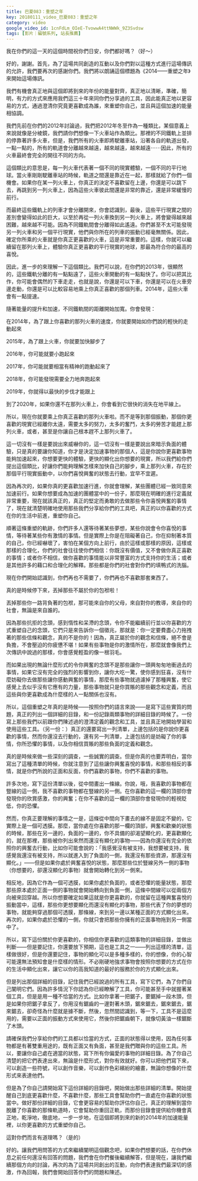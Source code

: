 ```yaml
---
title: 巴夏083：重塑之年
key: 20180111_video_巴夏083：重塑之年
category: video
google_video_id: 1cnFdLm_OIeE-TvowwA4ttNWWk_9Z3Svdsw
tags: [影片｜編號系列, 站長推薦]
---
```


我在你們的這一天的這個時間祝你們日安，你們都好嗎？（好～）

好的，謝謝。首先，為了這場共同創造的互動以及你們對以這種方式進行這場傳訊的允許，我們要再次的感謝你們。我們將以朗誦這個標題為《2014——重塑之年》來開始這場傳訊。

我們有機會真正地與這個即將到來的年份的能量對齊，真正地以清晰，準確，簡明，有力的方式來應用我們這三十年來同你們分享過的工具，因此能真正地以更容易的方式，通過澄清你究竟更喜歡成為誰，來重塑你自己，並且與這個加速的能量相協調。

我們先前在你們的2012年討論過，我們把2012年冬至作為一種類比，某個意義上來說就像是分棱鏡，我們請你們想像一下火車站作為類比。那裡的不同鐵軌上並排的停靠著許多火車，但是，我們所有的火車即將駛離車站，沿著各自的軌道出發，一點一點的，所有的軌道會分離越來越遠，越來越遠，越來越遠⋯⋯因此，所有的火車最終會完全的開往不同的方向。

這個類比的意思是，每一列火車代表著一個不同的現實體驗，一個不同的平行地球。當火車剛剛駛離車站的時候，軌道之間還是靠近在一起，那樣就給了你們一個機會。如果你在某一列火車上，你真正的決定不喜歡留在上邊，你還是可以跳下去，再跳到另一列火車上，因為這些火車彼此間還是非常的靠近，還是非常緩慢的前行。

而最終這些鐵軌上的列車才會分離開來，你會認識到，最後，這些平行現實之間的差別會變得如此的巨大，以至於再從一列火車換到另一列火車上，將會變得越來越困難，越來越不可能。因為不同鐵軌間會分離得如此遙遠。你們甚至不太可能發現另一列火車和另一個平行現實，他們與你所在的列車的振動已經毫無關係。因此，確定你所乘的火車就是你真正更喜歡的火車，這是非常重要的。這樣，你就可以繼續留在那列火車上，體驗你真正更喜歡的平行現實的地球，那最為符合你的最高的喜悅。

因此，進一步的來理解一下這個類比。我們可以說，在你們的2013年，很顯然的，這些鐵軌分離的有一點點遠了，這些火車開動的有一點點快了。你可以把其比作，你可能會偶然的下車走走，也就是說，你還是可以下車，你還是可以在火車旁邊走動，你還是可以比較容易地乘上你真正喜歡的那個列車。2014年，這些火車會有一點提速。

隨著能量的提升和加速，不同鐵軌間的距離開始加寬。你會發現：

在2014年，為了跟上你喜歡的那列火車的速度，你就要開始如你們說的輕快的走動起來

2015年，為了跟上火車，你就要加快腳步了

2016年，你可能就要小跑起來

2017年，你可能就要相當有精神的跑動起來了

2018年，你可能發現需要全力地奔跑起來

2019年，你就得以最快的步伐才能跟上

到了2020年，如果你還不在那列火車上，你會看到它很快的消失在地平線上。

所以，現在你就要乘上你真正喜歡的那列火車啦。而不是等到那個振動，那個你更喜歡的現實已經離你太遠，需要太多的努力，太多的奮鬥，太多的勞苦才能趕上那列火車，或者，甚至是你讓自己根本趕不上那列火車了。

這一切沒有一樣是要說出來威嚇你的，這一切沒有一樣是要說出來暗示負面的體驗，只是真的要讓你知道，你才是決定加速事物的那個人，這是你說你更喜歡事物能夠加速起來，你想要更快的體驗，更快的顯化出你想要的現實，所以我們給你們提出這個類比，好讓你們能夠理解怎樣來加快自己的腳步，乘上那列火車，存在於那個平行現實振動中，以你們喜悅興奮的狀態去行動，宜早不宜遲。

因為再次的，如果你真的更喜歡加速行進，你就會理解，某些團體已經一致同意來加速前行。如果你想要成為加速的團體當中的一份子，那麼現在明確的進行定義就非常重要，現在就該真正的，真正的堅定而勇敢的去做那些令你喜悅興奮的事情了，現在就清楚明確地使用那些我們分享給你們的工具吧，真正的以你喜歡的方式在你的生活中前進，重塑你自己。

順著這條重塑的軌跡，你們許多人還等待著某些夢想，某些你說會令你喜悅的事情，等待著某些你有激情的事情。但是實際上你是在阻礙著自己，你在抑制著本質的自己，你已經嚇壞了，害怕在某個方向上前行，由於這樣或那樣的原因，這樣或那樣的合理化，你們的社會往往使你們相信：你既沒有價值，又不會做你真正喜歡的事情；或者你不相信，做你喜歡的事情能以非常豐富的方式支持你的生活；或者是其他許多的藉口和合理化的解釋。那些都是你們的社會對你們的填鴨式的洗腦。

現在你們開始認識到，你們再也不需要了，你們再也不喜歡那套東西了。

真的是時候停下來，丟掉那些不屬於你的包袱啦！

丟掉那些你一路背負著的包袱，那可能來自你的父母，來自對你的教導，來自你的社會，無論是來自誰的。

因為那些抗拒的念頭，感到惰性和呆滯的念頭，令你不能繼續前行並以你喜歡的方式重塑自己的念頭，它們只是來告訴你一個徵兆，那就是：你一定要費盡心力拖拽著的那些信條和觀念，真的不是你的！因為，真正屬於你的觀念和信條，絕不會是負擔，不會壓迫的你疲憊不堪！如果有些事物是你的激情所在，那麼就會像我們上次傳訊中說過的那樣，你會感覺輕盈的像一根羽毛。

而如果出現的無論什麼形式的令你興奮的念頭不是那些讓你一頭興匆匆地衝過去的事情，如果它沒有完全的強烈的影響到你，讓你大吃一驚，使你感到狂喜，沒有什麼妨礙你去做那些讓你感動興奮的事情，那麼有些事物就過濾掉了那種興奮，使它感覺上去似乎沒有它應有的力量，那些事物就只是你買賬的那些觀念和定義，而且這些與你更喜歡成為什麼樣的人一點關係也沒有。

所以，這個重塑之年真的是時候——按照你們的語言來說——是寫下這些實質的問題，真正的列出一個詳細的目錄，和一份記錄兩類事物的詳細目錄的時候了。一份寫上那些我們以前跟你們陳述過的澄清定義的觀念和工具，並且真正地開始學習和使用這些工具。（另一份：）真正的還要寫出一列清單，上邊包括的是你說你更喜歡的事情，然而你還沒去行動的，還有另一列清單，上邊包括的是妨礙了你的事情，你所恐懼的事情，以及你相信買賬的那些負面的定義和觀念。

真的是時候來做一些深刻的調查，一些誠實的調查。但是你真的也要弄明白，當你寫出了這種清單的時候，你就注意到了這些讓你興奮喜悅的事情，和那些相反的事情，就是你們所說的正面和反面，你們喜歡的事物，你們不喜歡的事物。

許多次地，寫下這份清單以後，從中間畫出一條線。你說，哦，我喜歡的事物都在豎線的這一側，我不喜歡的事物都在豎線的另一側。在你喜歡的這一欄的頂部你會發現你的欣賞感激，你的興奮；在你不喜歡的這一欄的頂部你會發現你的輕視貶低，你的恐懼。

然而，你真正要理解的事情之一是，這條從中間向下畫去的線不是固定不變的，它實際上是一個可透膜。那麼，當你處在你喜歡的那一欄的頂部，興奮和歡樂的狀態的時候，那些在另一邊的，負面的一邊的，你不具備的卻渴望顯化的，更喜歡顯化的，就在那裡，那些被你列出來然而還沒有顯化的事物——因為你還沒有完全的依照你的興奮去行動，比如你可能會說的：「我感覺沒有被支持，我想要被支持，我感覺我還沒有被支持，所以就進入到了負面的一側，我還沒有那些資源，那還沒有顯化。」——但是如果你處於興奮喜悅的狀態，那麼那些位於豎線另外一側的事物（你想要的，卻還沒顯化的事物）就會開始轉化到另一側來。

相反地，因為它作為一個可透膜，如果你處於負面的，或者恐懼的能量狀態，那麼那些原本處於正面一側的事物就會開始轉向到負面一側，這條中間線可以從兩個方向被來回穿越。所以你想要確定如果這就是你更喜歡的，你就留在這種興奮喜悅的振動當中，這樣，那些你更想要顯化而還沒有顯化的事物，那些代表了你的夢想的事物，就能夠穿過那個可透膜，那條線，來到另一邊以某種正面的方式顯化出來。再次的，如果你處於恐懼的一側，你就只會把那些你擁有的正面事物拖到另一側當中了。

所以，寫下這份關於你更喜歡的，你相信你更喜歡的這類事物的詳細目錄，並做出判斷——但是要記住，你還要放下預期，這也是工具之一——列出這樣的清單，這樣做很好，但是你還要記住，事物的顯化可以是多種多樣的，你的想像，你的心智可能還無法預知會是什麼樣的情形。不必剛硬地強求事物會按照你想要的方式在你的生活中顯化出來，讓它以你的高我知道的最好的服務於你的方式顯化出來。

但是列出那個詳細的目錄，記住我們已經說過的所有工具，寫下它們，為了你們自己闡明它們。因為許多情況下你認為你已經瞭解了工具，你可能甚至手中就握著某個工具，但是是用一種不恰當的方式。比如你拿著一把鋸子，要鋸掉一段木頭，但是如果你把鋸子拿反了，你用沒有鋸齒的一邊對著木頭，鋸來鋸去，鋸來鋸去，鋸來鋸去，卻奇怪為什麼就是據不斷，然後，忽然間認識到，等一下，工具不是這麼用的，需要以正面的振動方式來使用它，然後你把鋸齒朝下，就像切黃油一樣鋸斷了木頭。

請確保我們分享給你們的工具都以恰當的方式，正面的狀態得以使用，因為任何事物都是有著雙重用途的，既有正面又有負面，甚至是我們贈與你的這些工具。所以，要讓你自己處在適當的狀態，寫下所有你偏愛的事物的詳細目錄。為了你自己清楚的把它們表達出來，無論是什麼形式，對你有效就好。你可以把他們寫下來，可以創造一些符號，可以創作音樂，可以創作色彩繽紛的繪畫，無論你想像的什麼形式來表達他們。

但是為了你自己請開始寫下這份詳細的目錄吧，開始做出那些詳細的清單。開始提醒自己到底更喜歡什麼，不喜歡什麼，那些工具會幫助你們一直處在你喜歡的狀態當中。做好那份詳細的目錄，它會更容易的幫助你評估你自己，真正的理解到當你脫離了你喜歡的那條軌道時，它會幫助你重回正軌，而那份目錄會提供給你機會真正地，乾淨地，徹底地，一步一步地，在這個即將到來的新的2014年的加速能量裡，以你更喜歡的方式重塑你自己。

這對你們而言有道理嗎？（是的）

好的。讓我們用問答的方式來繼續闡明這個觀念吧，如果你們想要的話，在你們休息之前任何還沒有回答的問題，我們會在你們餐後繼續解答，但是現在，讓我們繼續那個方向的討論，再次的為了這場共同創出的互動，向你們表達我們最深切的感激，作為回報，我們會開始回答你們的問題和陳述。
